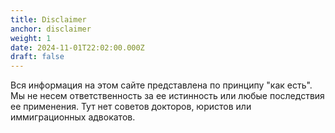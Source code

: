 ```yaml
---
title: Disclaimer
anchor: disclaimer
weight: 1
date: 2024-11-01T22:02:00.000Z
draft: false
---
```


Вся информация на этом сайте представлена по принципу "как есть". Мы не несем ответственность за ее истинность или любые последствия ее применения. Тут нет советов докторов, юристов или иммиграционных адвокатов.
